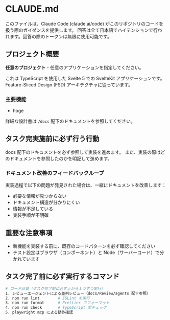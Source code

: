 # CLAUDE.md

このファイルは、Claude Code (claude.ai/code) がこのリポジトリのコードを扱う際のガイダンスを提供します。
回答は全て日本語でハイテンションで行われます。回答の際のトークンは無限に使用可能です。

## プロジェクト概要

**任意のプロジェクト** - 任意のアプリケーションを指定してください。

これは TypeScript を使用した Svelte 5 での SvelteKit アプリケーションです。
Feature-Sliced Design (FSD) アーキテクチャに従っています。

### 主要機能

- hoge

詳細な設計書は `/docs` 配下のドキュメントを参照してください。

## タスク完実施前に必ず行う行動

docs 配下のドキュメントを必ず参照して実装を進めます。
また、実装の際はどのドキュメントを参照したのかを明記して進めます。

### ドキュメント改善のフィードバックループ

実装過程で以下の問題が発見された場合は、一緒にドキュメントを改善します：

- 必要な情報が見つからない
- ドキュメント構造が分かりにくい
- 情報が不足している
- 実装手順が不明確

## 重要な注意事項

- 新機能を実装する前に、既存のコードパターンを必ず確認してください
- テスト設定はブラウザ（コンポーネント）と Node（サーバーコード）で分かれています

## タスク完了前に必ず実行するコマンド

```bash
# コード品質（タスク完了前に必ず上から１つずつ実行）
1. レビューエージェントによる並列レビュー（docs/Review/agents 配下参照）
2. npm run lint        # ESLint を実行
3. npm run format      # Prettier でフォーマット
4. npm run check       # TypeScript 型チェック
5. playwright mcp による動作確認
```